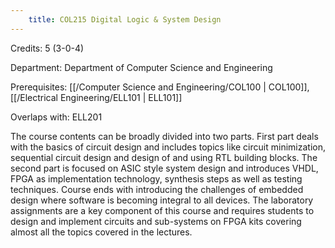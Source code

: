 ```yaml
---
    title: COL215 Digital Logic & System Design
---
```

Credits: 5 (3-0-4)

Department: Department of Computer Science and Engineering

Prerequisites: [[/Computer Science and Engineering/COL100 | COL100]], [[/Electrical Engineering/ELL101 | ELL101]]

Overlaps with: ELL201

The course contents can be broadly divided into two parts. First part deals with the basics of circuit design and includes topics like circuit minimization, sequential circuit design and design of and using RTL building blocks. The second part is focused on ASIC style system design and introduces VHDL, FPGA as implementation technology, synthesis steps as well as testing techniques. Course ends with introducing the challenges of embedded design where software is becoming integral to all devices. The laboratory assignments are a key component of this course and requires students to design and implement circuits and sub-systems on FPGA kits covering almost all the topics covered in the lectures.